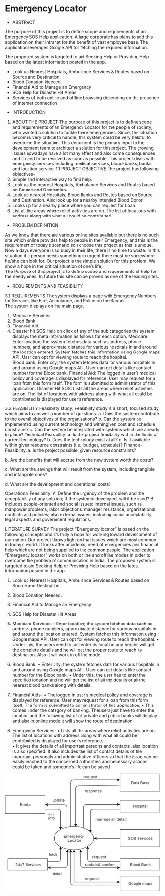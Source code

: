 # Emergency Locator

- ABSTRACT

 The purpose of this project is to define scope and requirements of an Emergency SOS Help application. A large corporate has plans to add this application on their intranet for the benefit of vast employee base. The application leverages Google API for fetching the required information.

 The proposed system is targeted to aid Seeking Help or Providing Help based on the latest information posted in the app. 

* Look up Nearest Hospitals, Ambulance Services & Routes based on Source and Destination.
* Blood Donation Needed.
*  Financial Aid to Manage an Emergency
* SOS Help for Disaster Hit Areas  
* Services of both online and offline browsing depending on the        presence of internet connection

- INTRODUCTION

1.	ABOUT THE PROJECT
The purpose of this project is to define scope and requirements of an Emergency Locator for the people of society, who wanted a solution to tackle there emergencies. Since, the situation becomes very critical to handle, this system could be very helpful to overcome the situation. This document is the primary input to the development team to architect a solution for this project. The growing issues nowadays have a lot many effect and also come consequences and it need to be resolved as soon as possible. This project deals with emergency services including medical services, blood-banks, banks and location service.
1.1 PROJECT OBJECTIVE
The project has following objectives-
1.	Simple and interactive way to find help.
2.	Look up the nearest Hospitals, Ambulance Services and Routes based on Source and Destination.
3.	Look up nearest Hospitals, Blood Banks and Routes based on Source and Destination. Also look up for a nearby intended Blood Donor.
4.	Looks up for a nearby place where you can request for Loan.
5.	List all the areas where relief activities are on. The list of locations with address along with what all could be contributed.

- PROBLEM DEFINITION

As we know that there are various online sites available but there is no such site which online provides help to people in their Emergency, and this is the requirement of today’s scenario so I choose this project as this is unique.
Now a days everyone is so busy in their life, there is no time to waste. In this situation if a person needs something in urgent there must be somewhere he/she can look for.
Our project is the simple solution for this problem. We show a hope in the critical situation of one’s life,	
The Purpose of this project is to define scope and requirements of help for the needy ones.
In future this site can be proved as one of the leading sites.

- REQUIREMENTS AND FEASIBILITY

3.1 REQUIREMENTS
The system displays a page with Emergency Numbers for Services like Fire, Ambulance, and Police on the Banner.  
The system displays on the main page. 
1. Medicare Services 
2. Blood Bank 
3. Financial Aid 
4. Disaster hit SOS Help on click of any of the sub categories the system displays the meta information as follows for each option. 
Medicare: Enter location; the system fetches data such as address, phone numbers, and approximate distance for various hospitals in and around the location entered. System fetches this information using Google maps API. User can opt for viewing route to reach the hospital.  
Blood bank: Enter city; the system fetches data for various hospitals in and around using Google maps API. User can get details like contact number for the Blood bank. 
Financial Aid: The logged in user’s medical policy and coverage is displayed for reference. User may request for a loan from this form itself. The form is submitted to administrator of this application. 
Disaster Hit SOS: Lists all the areas where relief activities are on. The list of locations with address along with what all could be contributed is displayed for user’s reference.  

3.2 FEASIBILITY
Feasibility study: 
Feasibility study is a short, focused study, which aims to answer a number of questions.
a. Does the system contribute to the overall objectives of the organizations? 
b. Can the system be implemented using current technology and withingiven cost and schedule constrains?
c. Can the system be integrated with systems which are already in place? 
Technical Feasibility:
a. Is the project feasibility within the limits of current technology?
b. Does the technology exist at all?
c. Is it available within given resource constraints (i.e., budget, schedule)?
Financial Feasibility:
a.	Is the project possible, given resource constraints?

b.	Are the benefits that will accrue from the new system worth the costs?


c.	What are the savings that will result from the system, including tangible and intangible ones?

d.	What are the development and operational costs?

Operational Feasibility: 
A. Define the urgency of the problem and the acceptability of any solution; if the systemic developed, will it be used?
B. Includes people-oriented and social issues: internal issues, such as manpower problems, labor objections, manager resistance, organizational conflicts and policies; also external issues, including social acceptability, legal aspects and government regulations.

LITERATURE SURVEY
The project “Emergency locator” is based on the following concepts and it’s truly a boon for working toward development of our nation. Our project throws light on that issues which are most common in today’s world. It looks after accidents, need of emergencies and financial help which are not being supplied to the common people. The application “Emergency locator” works on both online and offline modes in order to overcome the problem of communication in India. The proposed system is targeted to aid Seeking Help or Providing Help based on the latest information posted in the app. 
1. Look up Nearest Hospitals, Ambulance Services & Routes based on Source and Destination.
2. Blood Donation Needed. 
3. Financial Aid to Manage an Emergency
4. SOS Help for Disaster Hit Areas   
1.	Medicare Services: 
•	Enter location; the system fetches data such as address, phone numbers, approximate distance for various hospitals in and around the location entered. System fetches this information using Google maps API. User can opt for viewing route to reach the hospital.
•	Under this, the users need to just enter its location and he/she will get the complete details and he will get the proper route to reach its destination. Also it will work in offline mode.
2.	Blood Bank: 
•	Enter city; the system fetches data for various hospitals in and around using Google maps API. User can get details like contact number for the Blood bank.
•	Under this, the user has to enter the specified location and he will get the list of all the details of all the nearest blood banks along with details.


3.	Financial Aids-
•	The logged in user’s medical policy and coverage is displayed for reference. User may request for a loan from this form itself. The form is submitted to administrator of this application.
•	This comes under the category of banking. Theusers just have to      enter the location and the following list of all private and public banks will display and also in online mode it will show the route of destination
4.	Emergency Services-
•	Lists all the areas where relief activities are on. The list of locations with address along with what all could be contributed is displayed for user’s reference.  
•	It gives the details of all important persons and contacts .also location is also specified. It also includes the list of contact details of the important personals and administrative officers so that the issue can be easily reached to the concerned authorities and necessary actions could be taken and someone’s life can be saved.

![FlowChart](https://github.com/ThePrakharSrivastava/emergency-locator/blob/master/SC2_Flowchart.png)








